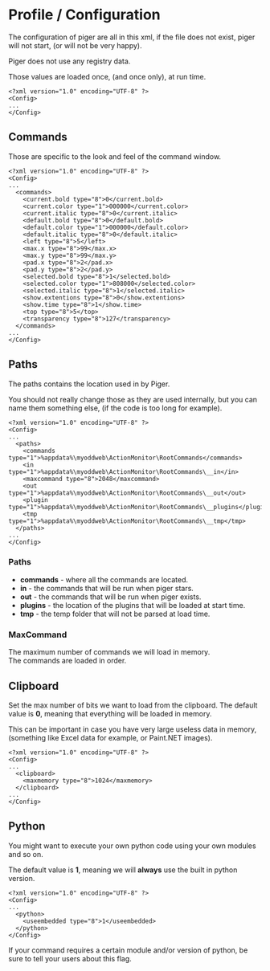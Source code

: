 # Profile / Configuration

The configuration of piger are all in this xml, if the file does not exist, piger will not start, (or will not be very happy).

Piger does not use any registry data.

Those values are loaded once, (and once only), at run time.

    <?xml version="1.0" encoding="UTF-8" ?>
    <Config>
    ...
    </Config>
    
## Commands

Those are specific to the look and feel of the command window.

	<?xml version="1.0" encoding="UTF-8" ?>
	<Config>
    ...
	  <commands>
	    <current.bold type="8">0</current.bold>
	    <current.color type="1">000000</current.color>
	    <current.italic type="8">0</current.italic>
	    <default.bold type="8">0</default.bold>
	    <default.color type="1">000000</default.color>
	    <default.italic type="8">0</default.italic>
	    <left type="8">5</left>
	    <max.x type="8">99</max.x>
	    <max.y type="8">99</max.y>
	    <pad.x type="8">2</pad.x>
	    <pad.y type="8">2</pad.y>
	    <selected.bold type="8">1</selected.bold>
	    <selected.color type="1">808000</selected.color>
	    <selected.italic type="8">1</selected.italic>
	    <show.extentions type="8">0</show.extentions>
	    <show.time type="8">1</show.time>
	    <top type="8">5</top>
	    <transparency type="8">127</transparency>
	  </commands>
	...
    </Config>

## Paths

The paths contains the location used in by Piger.

You should not really change those as they are used internally, but you can name them something else, (if the code is too long for example). 

    <?xml version="1.0" encoding="UTF-8" ?>
    <Config>
    ...
	  <paths>
	    <commands type="1">%appdata%\myoddweb\ActionMonitor\RootCommands</commands>
	    <in type="1">%appdata%\myoddweb\ActionMonitor\RootCommands\__in</in>
	    <maxcommand type="8">2048</maxcommand>
	    <out type="1">%appdata%\myoddweb\ActionMonitor\RootCommands\__out</out>
	    <plugin type="1">%appdata%\myoddweb\ActionMonitor\RootCommands\__plugins</plugin>
	    <tmp type="1">%appdata%\myoddweb\ActionMonitor\RootCommands\__tmp</tmp>
      </paths>
	...
    </Config>

### Paths

* **commands** - where all the commands are located.
* **in** - the commands that will be run when piger stars.
* **out** - the commands that will be run when piger exists.
* **plugins** - the location of the plugins that will be loaded at start time.
* **tmp** - the temp folder that will not be parsed at load time.

### MaxCommand 

The maximum number of commands we will load in memory.   
The commands are loaded in order.

## Clipboard

Set the max number of bits we want to load from the clipboard.
The default value is **0**, meaning that everything will be loaded in memory.

This can be important in case you have very large useless data in memory, (something like Excel data for example, or Paint.NET images).

    <?xml version="1.0" encoding="UTF-8" ?>
    <Config>
    ...
	  <clipboard>
		<maxmemory type="8">1024</maxmemory>
      </clipboard>
	...
    </Config>

## Python

You might want to execute your own python code using your own modules and so on. 

The default value is **1**, meaning we will **always** use the built in python version.

    <?xml version="1.0" encoding="UTF-8" ?>
    <Config>
    ...
	  <python>
		<useembedded type="8">1</useembedded>
      </python>
    </Config>

If your command requires a certain module and/or version of python, be sure to tell your users about this flag.